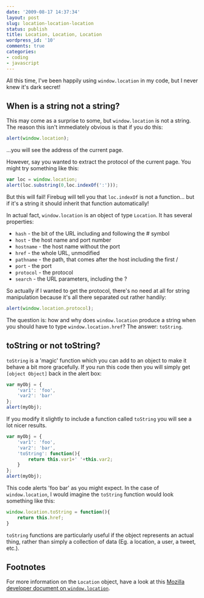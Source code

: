 ```yaml
---
date: '2009-08-17 14:37:34'
layout: post
slug: location-location-location
status: publish
title: Location, Location, Location
wordpress_id: '10'
comments: true
categories:
- coding
- javascript
---
```


All this time, I've been happily using `window.location` in my code, but I never knew it's dark secret!



## When is a string not a string?

This may come as a surprise to some, but `window.location` is not a string. The reason this isn't immediately obvious is that if you do this:


``` javascript Javascript
alert(window.location);
```

...you will see the address of the current page.

However, say you wanted to extract the protocol of the current page. You might try something like this:


``` javascript Javascript
var loc = window.location;
alert(loc.substring(0,loc.indexOf(':')));
```

But this will fail! Firebug will tell you that `loc.indexOf` is not a function... but if it's a string it should inherit that function automatically!

In actual fact, `window.location` is an object of type `Location`. It has several properties:


* `hash` - the bit of the URL including and following the # symbol
* `host` - the host name and port number
* `hostname` - the host name without the port
* `href` - the whole URL, unmodified
* `pathname` - the path, that comes after the host including the first /
* `port` - the port
* `protocol` - the protocol
* `search` - the URL parameters, including the ?


So actually if I wanted to get the protocol, there's no need at all for string manipulation because it's all there separated out rather handily:


``` javascript Javascript
alert(window.location.protocol);
```

The question is: how and why does `window.location` produce a string when you should have to type `window.location.href`? The answer: `toString`.



## toString or not toString?

`toString` is a 'magic' function which you can add to an object to make it behave a bit more gracefully. If you run this code then you will simply get `[object Object]` back in the alert box:


``` javascript Javascript    
var myObj = {
    'var1': 'foo',
    'var2': 'bar'
};
alert(myObj);
```

If you modify it slightly to include a function called `toString` you will see a lot nicer results.


``` javascript Javascript    
var myObj = {
    'var1': 'foo',
    'var2': 'bar',
    'toString': function(){
        return this.var1+' '+this.var2;
    }
};
alert(myObj);
```

This code alerts 'foo bar' as you might expect. In the case of `window.location`, I would imagine the `toString` function would look something like this:


``` javascript Javascript    
window.location.toString = function(){
    return this.href;
}
```

`toString` functions are particularly useful if the object represents an actual thing, rather than simply a collection of data (Eg. a location, a user, a tweet, etc.).



## Footnotes

For more information on the `Location` object, have a look at this [Mozilla developer document on `window.location`](https://developer.mozilla.org/en/DOM/window.location).